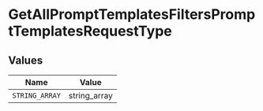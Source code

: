 # GetAllPromptTemplatesFiltersPromptTemplatesRequestType


## Values

| Name           | Value          |
| -------------- | -------------- |
| `STRING_ARRAY` | string_array   |